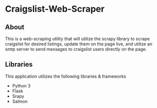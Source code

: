 # Craigslist-Web-Scraper
## About
This is a web-scraping utility that will utilize the scrapy library to scrape craigslist for desired listings, update them on the page live, and utilize an smtp server to send messages to craigslist users directly on the page.

## Libraries
This application utilizes the following libraries & frameworks

<ul>
  <li>Python 3</li>
  <li>Flask</li>
  <li>Srapy</li>
  <li>Salmon</li>
</ul>
